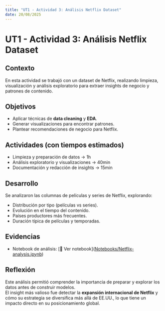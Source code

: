 ```yaml
---
title: "UT1 - Actividad 3: Análisis Netflix Dataset"
date: 20/08/2025
---
```


# UT1 - Actividad 3: Análisis Netflix Dataset

## Contexto
En esta actividad se trabajó con un dataset de Netflix, realizando limpieza, visualización y análisis exploratorio para extraer insights de negocio y patrones de contenido.

## Objetivos
- Aplicar técnicas de **data cleaning** y **EDA**.
- Generar visualizaciones para encontrar patrones.
- Plantear recomendaciones de negocio para Netflix.

## Actividades (con tiempos estimados)
- Limpieza y preparación de datos → 1h  
- Análisis exploratorio y visualizaciones → 40min  
- Documentación y redacción de insights → 15min  

## Desarrollo
Se analizaron las columnas de películas y series de Netflix, explorando:
- Distribución por tipo (películas vs series).
- Evolución en el tiempo del contenido.
- Países productores más frecuentes.
- Duración típica de películas y temporadas.

## Evidencias
- Notebook de análisis: [📓 Ver notebook]([Notebooks/Netflix-analysis.ipynb](https://colab.research.google.com/github/MatiasJorda/INGENIERIA-DATOS/blob/main/docs/portfolio/UT1/Notebooks/Netflix-analysis.ipynb
))  
 

## Reflexión
Este análisis permitió comprender la importancia de preparar y explorar los datos antes de construir modelos.  
El insight más valioso fue detectar la **expansión internacional de Netflix** y cómo su estrategia se diversifica más allá de EE.UU., lo que tiene un impacto directo en su posicionamiento global.

